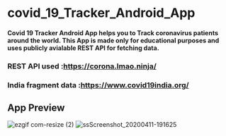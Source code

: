 # covid_19_Tracker_Android_App

#### Covid 19 Tracker Android App helps you to Track coronavirus patients around the world. This App is made only for educational purposes and uses publicly avialable REST API for fetching data.
### REST API used :https://corona.lmao.ninja/

### India fragment data :https://www.covid19india.org/
## App Preview
 
![ezgif com-resize (2)](https://user-images.githubusercontent.com/47140660/80871338-99827400-8cc9-11ea-9b9b-73ac59f6e9a9.gif) ![ssScreenshot_20200411-191625](https://user-images.githubusercontent.com/47140660/80870877-cb460b80-8cc6-11ea-8307-6dc9007a8c8a.png)







